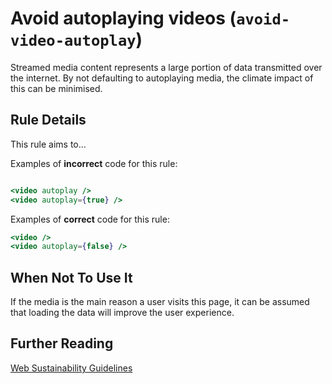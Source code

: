 # Avoid autoplaying videos (`avoid-video-autoplay`)

Streamed media content represents a large portion of data transmitted over the internet. By not defaulting to autoplaying media, the climate impact of this can be minimised.

## Rule Details

This rule aims to...

Examples of **incorrect** code for this rule:

```jsx

<video autoplay />
<video autoplay={true} />

```

Examples of **correct** code for this rule:

```jsx
<video />
<video autoplay={false} />

```

## When Not To Use It

If the media is the main reason a user visits this page, it can be assumed that loading the data will improve the user experience.

## Further Reading

[Web Sustainability Guidelines](https://github.com/w3c/sustyweb)
